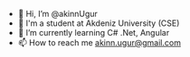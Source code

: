 - 👋 Hi, I’m @akinnUgur
- 🏫 I'm a student at Akdeniz University (CSE)
- 🌱 I’m currently learning C# .Net, Angular
- 📫 How to reach me akinn.ugur@gmail.com


